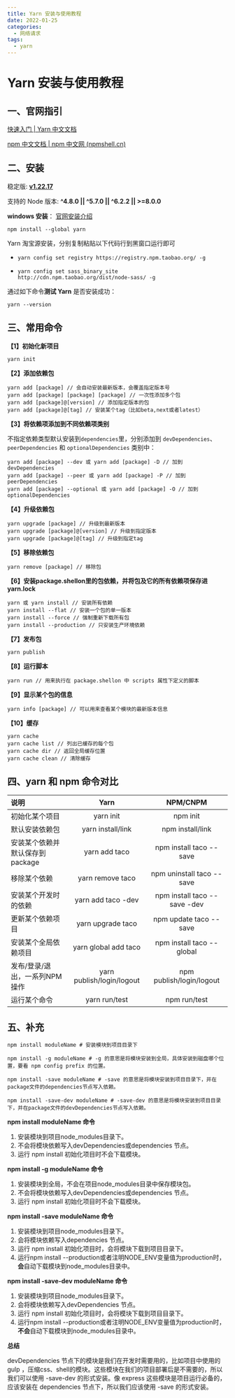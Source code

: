 ```yaml
---
title: Yarn 安装与使用教程
date: 2022-01-25
categories:
  - 网络请求
tags:
  - yarn
---
```


# Yarn 安装与使用教程

## 一、官网指引
[快速入门 | Yarn 中文文档](https://yarn.bootcss.com/docs/getting-started)

[npm 中文文档 | npm 中文网 (npmshell.cn)](https://www.npmshell.cn/)

## 二、安装

稳定版: **[v1.22.17](https://github.com/yarnpkg/yarn/blob/master/CHANGELOG.md)**

支持的 Node 版本: **^4.8.0 || ^5.7.0 || ^6.2.2 || >=8.0.0**

**windows 安装**： [官网安装介绍](https://yarn.bootcss.com/docs/usage)

```shell
npm install --global yarn
```

Yarn 淘宝源安装，分别复制粘贴以下代码行到黑窗口运行即可

- `yarn config set registry https://registry.npm.taobao.org/ -g`

- `yarn config set sass_binary_site http://cdn.npm.taobao.org/dist/node-sass/ -g`

通过如下命令**测试 Yarn** 是否安装成功：

```shell
yarn --version
```

## 三、常用命令

**【1】初始化新项目**

```shell
yarn init
```

**【2】添加依赖包**

```shell
yarn add [package] // 会自动安装最新版本，会覆盖指定版本号
yarn add [package] [package] [package] // 一次性添加多个包
yarn add [package]@[version] // 添加指定版本的包
yarn add [package]@[tag] // 安装某个tag（比如beta,next或者latest）
```

**【3】将依赖项添加到不同依赖项类别**

不指定依赖类型默认安装到`dependencies`里，分别添加到 `devDependencies`、`peerDependencies` 和 `optionalDependencies` 类别中：

```shell
yarn add [package] --dev 或 yarn add [package] -D // 加到 devDependencies
yarn add [package] --peer 或 yarn add [package] -P // 加到 peerDependencies
yarn add [package] --optional 或 yarn add [package] -O // 加到 optionalDependencies
```

**【4】升级依赖包**

```shell
yarn upgrade [package] // 升级到最新版本
yarn upgrade [package]@[version] // 升级到指定版本
yarn upgrade [package]@[tag] // 升级到指定tag
```

**【5】移除依赖包**

```shell
yarn remove [package] // 移除包
```

**【6】安装package.shellon里的包依赖，并将包及它的所有依赖项保存进yarn.lock**

```shell
yarn 或 yarn install // 安装所有依赖
yarn install --flat // 安装一个包的单一版本
yarn install --force // 强制重新下载所有包
yarn install --production // 只安装生产环境依赖
```

**【7】发布包**

```shell
yarn publish
```

**【8】运行脚本**

```shell
yarn run // 用来执行在 package.shellon 中 scripts 属性下定义的脚本
```

**【9】显示某个包的信息**

```shell
yarn info [package] // 可以用来查看某个模块的最新版本信息
```

**【10】缓存**

```shell
yarn cache
yarn cache list // 列出已缓存的每个包
yarn cache dir // 返回全局缓存位置
yarn cache clean // 清除缓存
```

## 四、yarn 和 npm 命令对比

| 说明                            |           Yarn            |           NPM/CNPM           |
| :------------------------------ | :-----------------------: | :--------------------------: |
| 初始化某个项目                  |         yarn init         |           npm init           |
| 默认安装依赖包                  |     yarn install/link     |       npm install/link       |
| 安装某个依赖并默认保存到package |       yarn add taco       |   npm install taco --save    |
| 移除某个依赖                    |     yarn remove taco      |  npm uninstall taco --save   |
| 安装某个开发时的依赖            |    yarn add taco -dev     | npm install taco --save -dev |
| 更新某个依赖项目                |     yarn upgrade taco     |    npm update taco --save    |
| 安装某个全局依赖项目            |   yarn global add taco    |  npm install taco --global   |
| 发布/登录/退出，一系列NPM 操作  | yarn publish/login/logout |   npm publish/login/logout   |
| 运行某个命令                    |       yarn run/test       |         npm run/test         |

## 五、补充

```shell
npm install moduleName # 安装模块到项目目录下

npm install -g moduleName # -g 的意思是将模块安装到全局，具体安装到磁盘哪个位置，要看 npm config prefix 的位置。

npm install -save moduleName # -save 的意思是将模块安装到项目目录下，并在package文件的dependencies节点写入依赖。

npm install -save-dev moduleName # -save-dev 的意思是将模块安装到项目目录下，并在package文件的devDependencies节点写入依赖。
```

**npm install moduleName 命令**

1. 安装模块到项目node_modules目录下。
2. 不会将模块依赖写入devDependencies或dependencies 节点。
3. 运行 npm install 初始化项目时不会下载模块。

**npm install -g moduleName 命令**

1. 安装模块到全局，不会在项目node_modules目录中保存模块包。
2. 不会将模块依赖写入devDependencies或dependencies 节点。
3. 运行 npm install 初始化项目时不会下载模块。

**npm install -save moduleName 命令**

1. 安装模块到项目node_modules目录下。
2. 会将模块依赖写入dependencies 节点。
3. 运行 npm install 初始化项目时，会将模块下载到项目目录下。
4. 运行npm install --production或者注明NODE_ENV变量值为production时，**会**自动下载模块到node_modules目录中。

**npm install -save-dev moduleName 命令**

1. 安装模块到项目node_modules目录下。
2. 会将模块依赖写入devDependencies 节点。
3. 运行 npm install 初始化项目时，会将模块下载到项目目录下。
4. 运行npm install --production或者注明NODE_ENV变量值为production时，**不会**自动下载模块到node_modules目录中。

**总结**

devDependencies 节点下的模块是我们在开发时需要用的，比如项目中使用的 gulp ，压缩css、shell的模块。这些模块在我们的项目部署后是不需要的，所以我们可以使用 -save-dev 的形式安装。像 express 这些模块是项目运行必备的，应该安装在 dependencies 节点下，所以我们应该使用 -save 的形式安装。

